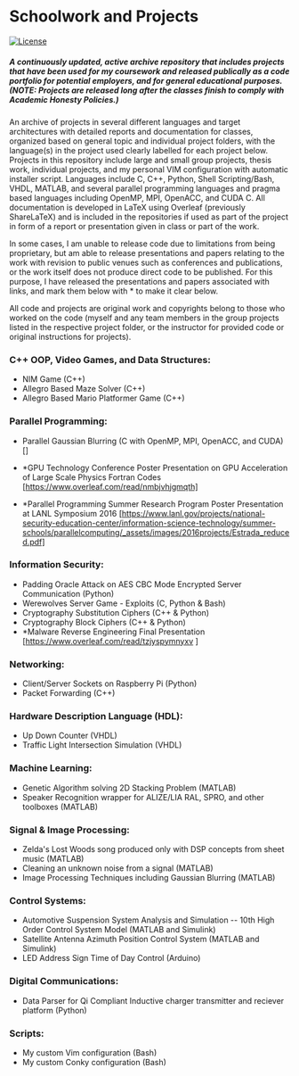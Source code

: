# Schoolwork and Projects
[![License](https://img.shields.io/badge/License-Apache%202.0-blue.svg)](https://github.com/estradjm/Class-Work/blob/master/LICENSE.md)
##### A continuously updated, active archive repository that includes projects that have been used for my coursework and released publically as a code portfolio for potential employers, and for general educational purposes. (NOTE: Projects are released long after the classes finish to comply with Academic Honesty Policies.)

An archive of projects in several different languages and target architectures with detailed reports and documentation for classes, organized based on general topic and individual project folders, with the language(s) in the project used clearly labelled for each project below. Projects in this repository include large and small group projects, thesis work, individual projects, and my personal VIM configuration with automatic installer script. Languages include C, C++, Python, Shell Scripting/Bash, VHDL, MATLAB, and several parallel programming languages and pragma based languages including OpenMP, MPI, OpenACC, and CUDA C. All documentation is developed in LaTeX using Overleaf (previously ShareLaTeX) and is included in the repositories if used as part of the project in form of a report or presentation given in class or part of the work. 

In some cases, I am unable to release code due to limitations from being proprietary, but am able to release presentations and papers relating to the work with revision to public venues such as conferences and publications, or the work itself does not produce direct code to be published. For this purpose, I have released the presentations and papers associated with links, and mark them below with * to make it clear below.

All code and projects are original work and copyrights belong to those who worked on the code (myself and any team members in the group projects listed in the respective project folder, or the instructor for provided code or original instructions for projects).

### C++ OOP, Video Games, and Data Structures:
- NIM Game (C++)
- Allegro Based Maze Solver (C++)
- Allegro Based Mario Platformer Game (C++)

### Parallel Programming:
- Parallel Gaussian Blurring (C with OpenMP, MPI, OpenACC, and CUDA) []

- *GPU Technology Conference Poster Presentation on GPU Acceleration of Large Scale Physics Fortran Codes [https://www.overleaf.com/read/nmbjvhjgmqth]
- *Parallel Programming Summer Research Program Poster Presentation at LANL Symposium 2016 [https://www.lanl.gov/projects/national-security-education-center/information-science-technology/summer-schools/parallelcomputing/_assets/images/2016projects/Estrada_reduced.pdf]

### Information Security:
- Padding Oracle Attack on AES CBC Mode Encrypted Server Communication (Python)
- Werewolves Server Game - Exploits (C, Python & Bash)
- Cryptography Substitution Ciphers (C++ & Python)
- Cryptography Block Ciphers (C++ & Python)
- *Malware Reverse Engineering Final Presentation [https://www.overleaf.com/read/tzjyspymnyxv ]
 
### Networking:
- Client/Server Sockets on Raspberry Pi (Python)
- Packet Forwarding (C++)

### Hardware Description Language (HDL):
- Up Down Counter (VHDL)
- Traffic Light Intersection Simulation (VHDL)

### Machine Learning:
- Genetic Algorithm solving 2D Stacking Problem (MATLAB)
- Speaker Recognition wrapper for ALIZE/LIA RAL, SPRO, and other toolboxes (MATLAB)

### Signal & Image Processing: 
- Zelda's Lost Woods song produced only with DSP concepts from sheet music (MATLAB)
- Cleaning an unknown noise from a signal (MATLAB)
- Image Processing Techniques including Gaussian Blurring (MATLAB)

### Control Systems:
- Automotive Suspension System Analysis and Simulation -- 10th High Order Control System Model (MATLAB and Simulink)
- Satellite Antenna Azimuth Position Control System (MATLAB and Simulink)
- LED Address Sign Time of Day Control (Arduino)

### Digital Communications: 
- Data Parser for Qi Compliant Inductive charger transmitter and reciever platform (Python)

### Scripts: 
- My custom Vim configuration (Bash)
- My custom Conky configuration (Bash)

